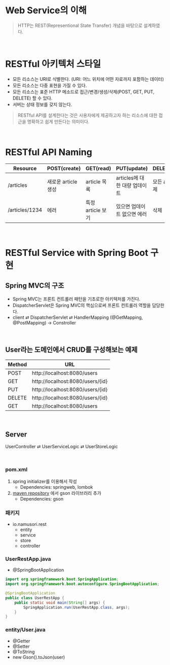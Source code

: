 # Web Service의 이해

> HTTP는 REST(Representional State Transfer) 개념을 바탕으로 설계하였다.
 
<br>

# RESTful 아키텍처 스타일
- 모든 리소스는 URI로 식별한다. (URI: 어느 위치에 어떤 자료까지 포함하는 데이터)
- 모든 리소스는 다중 표현을 가질 수 있다.
- 모든 리소스는 표준 HTTP 메소드로 접근/변경/생성/삭제(POST, GET, PUT, DELETE) 할 수 있다.
- 서버는 상태 정보를 갖지 않는다.

> RESTful API를 설계한다는 것은 사용자에게 제공하고자 하는 리소스에 대한 접근을 명확하고 쉽게 만든다는 의미이다.

<br>

# RESTful API Naming

| Resource       | POST(create)   | GET(read)     | PUT(update)          | DELETE(delete) |
|----------------|----------------|---------------|----------------------|----------------|
| /articles      | 새로운 article 생성 | article 목록    | articles에 대한 대량 업데이트 | 모든 articles 삭제 |
| /articles/1234 | 에러             | 특정 article 보기 | 있으면 업데이트 없으면 에러      | 삭제             |

<br>

# RESTful Service with Spring Boot 구현

## Spring MVC의 구조
- Spring MVC는 프론트 컨트롤러 패턴을 기초로한 아키텍처를 가진다.
- DispatcherServlet은 Spring MVC의 핵심으로써 프론트 컨트롤러 역할을 담당한다.
- client ⇄ DispatcherServlet ⇄ HandlerMapping (@GetMapping, @PostMapping) → Constroller

<br>

## User라는 도메인에서 CRUD를 구성해보는 예제

| Method | URL                              |
|--------|----------------------------------|
| POST   | http://localhost:8080/users      |
| GET    | http://localhost:8080/users/{id} |
| PUT    | http://localhost:8080/users/{id} |
| DELETE | http://localhost:8080/users/{id} |
| GET    | http://localhost:8080/users      |

<br>

## Server
UserController ⇄ UserServiceLogic ⇄ UserStoreLogic

<br>

### pom.xml
1. spring initializer를 이용해서 작성
    - Dependencies: springweb, lombok
2. [maven repository](https://mvnrepository.com/) 에서 gson 라이브러리 추가
   - Dependencies: gson

### 패키지
- io.namusori.rest
  - entity
  - service
  - store
  - controller

### UserRestApp.java
- @SpringBootApplication
```java
import org.springframework.boot.SpringApplication;
import org.springframework.boot.autoconfigure.SpringBootApplication;

@SpringBootApplication
public class UserRestApp {
    public static void main(String[] args) {
        SpringApplication.run(UserRestApp.class, args);
    }
}
```

### entity/User.java
- @Getter
- @Setter
- @ToString
- new Gson().toJson(user)